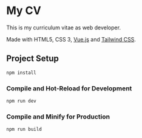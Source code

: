 # My CV

This is my curriculum vitae as web developer.

Made with HTML5, CSS 3, [Vue.js](https://vuejs.org) and [Tailwind CSS](https://tailwindcss.com).

## Project Setup

```sh
npm install
```

### Compile and Hot-Reload for Development

```sh
npm run dev
```

### Compile and Minify for Production

```sh
npm run build
```
